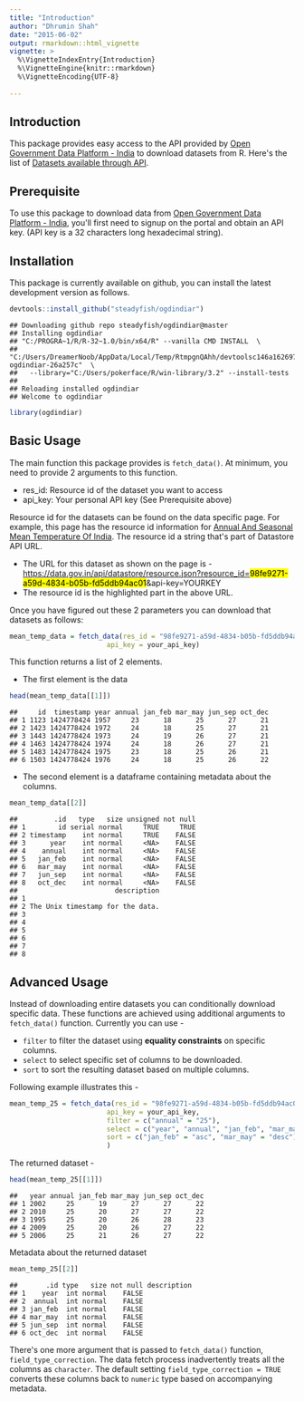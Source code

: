 ```yaml
---
title: "Introduction"
author: "Dhrumin Shah"
date: "2015-06-02"
output: rmarkdown::html_vignette
vignette: >
  %\VignetteIndexEntry{Introduction}
  %\VignetteEngine{knitr::rmarkdown}
  %\VignetteEncoding{UTF-8}
  
---
```


## Introduction

This package provides easy access to the API provided by [Open Government Data Platform - India](https://data.gov.in) to download datasets from R. Here's the list of [Datasets available through API](https://data.gov.in/catalogs#path=is_api/1).

## Prerequisite

To use this package to download data from [Open Government Data Platform - India](https://data.gov.in), you'll first need to signup on the portal and obtain an API key. (API key is a 32 characters long hexadecimal string).



## Installation

This package is currently available on github, you can install the latest development version as follows.


```r
devtools::install_github("steadyfish/ogdindiar")
```

```
## Downloading github repo steadyfish/ogdindiar@master
## Installing ogdindiar
## "C:/PROGRA~1/R/R-32~1.0/bin/x64/R" --vanilla CMD INSTALL  \
##   "C:/Users/DreamerNoob/AppData/Local/Temp/RtmpgnQAhh/devtoolsc146a162697/steadyfish-ogdindiar-26a257c"  \
##   --library="C:/Users/pokerface/R/win-library/3.2" --install-tests 
## 
## Reloading installed ogdindiar
## Welcome to ogdindiar
```

```r
library(ogdindiar)
```

## Basic Usage

The main function this package provides is `fetch_data()`. At minimum, you need to provide 2 arguments to this function.

* res_id: Resource id of the dataset you want to access
* api_key: Your personal API key (See Prerequisite above)

Resource id for the datasets can be found on the data specific page. For example, this page has the resource id information for [Annual And Seasonal Mean Temperature Of India](https://data.gov.in/resources/annual-and-seasonal-mean-temperature-india/api). The resource id a string that's part of Datastore API URL. 

* The URL for this dataset as shown on the page is - https://data.gov.in/api/datastore/resource.json?resource_id=<mark>98fe9271-a59d-4834-b05b-fd5ddb94ac01</mark>&api-key=YOURKEY 
* The resource id is the highlighted part in the above URL.

Once you have figured out these 2 parameters you can download that datasets as follows: 


```r
mean_temp_data = fetch_data(res_id = "98fe9271-a59d-4834-b05b-fd5ddb94ac01",
                        api_key = your_api_key)
```

This function returns a list of 2 elements.

* The first element is the data


```r
head(mean_temp_data[[1]])
```

```
##     id  timestamp year annual jan_feb mar_may jun_sep oct_dec
## 1 1123 1424778424 1957     23      18      25      27      21
## 2 1423 1424778424 1972     24      18      25      27      21
## 3 1443 1424778424 1973     24      19      26      27      21
## 4 1463 1424778424 1974     24      18      26      27      21
## 5 1483 1424778424 1975     23      18      25      26      21
## 6 1503 1424778424 1976     24      18      25      26      22
```

* The second element is a dataframe containing metadata about the columns.


```r
mean_temp_data[[2]]
```

```
##         .id   type   size unsigned not null
## 1        id serial normal     TRUE     TRUE
## 2 timestamp    int normal     TRUE    FALSE
## 3      year    int normal     <NA>    FALSE
## 4    annual    int normal     <NA>    FALSE
## 5   jan_feb    int normal     <NA>    FALSE
## 6   mar_may    int normal     <NA>    FALSE
## 7   jun_sep    int normal     <NA>    FALSE
## 8   oct_dec    int normal     <NA>    FALSE
##                        description
## 1                                 
## 2 The Unix timestamp for the data.
## 3                                 
## 4                                 
## 5                                 
## 6                                 
## 7                                 
## 8
```

## Advanced Usage

Instead of downloading entire datasets you can conditionally download specific data. These functions are achieved using additional arguments to `fetch_data()` function. Currently you can use -

* `filter` to filter the dataset using __equality constraints__ on specific columns.
* `select` to select specific set of columns to be downloaded.
* `sort` to sort the resulting dataset based on multiple columns.

Following example illustrates this -


```r
mean_temp_25 = fetch_data(res_id = "98fe9271-a59d-4834-b05b-fd5ddb94ac01",
                        api_key = your_api_key,
                        filter = c("annual" = "25"),
                        select = c("year", "annual", "jan_feb", "mar_may", "jun_sep", "oct_dec"),
                        sort = c("jan_feb" = "asc", "mar_may" = "desc")
                        )
```

The returned dataset -


```r
head(mean_temp_25[[1]])
```

```
##   year annual jan_feb mar_may jun_sep oct_dec
## 1 2002     25      19      27      27      22
## 2 2010     25      20      27      27      22
## 3 1995     25      20      26      28      23
## 4 2009     25      20      26      27      22
## 5 2006     25      21      26      27      22
```

Metadata about the returned dataset


```r
mean_temp_25[[2]]
```

```
##       .id type   size not null description
## 1    year  int normal    FALSE            
## 2  annual  int normal    FALSE            
## 3 jan_feb  int normal    FALSE            
## 4 mar_may  int normal    FALSE            
## 5 jun_sep  int normal    FALSE            
## 6 oct_dec  int normal    FALSE
```

There's one more argument that is passed to `fetch_data()` function, `field_type_correction`. The data fetch process inadvertently treats all the columns as `character`. The default setting `field_type_correction = TRUE` converts these columns back to `numeric` type based on accompanying metadata.

